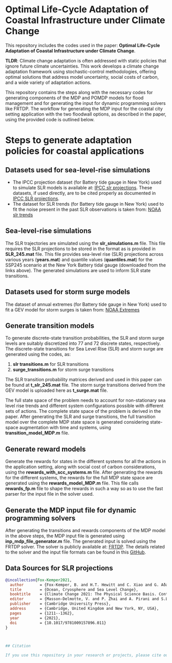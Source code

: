 # Optimal Life-Cycle Adaptation of Coastal Infrastructure under Climate Change
This repository includes the codes used in the paper: **Optimal Life-Cycle Adaptation of Coastal Infrastructure under Climate Change**.

**TLDR**: Climate change adaptation is often addressed with static policies that ignore future climate uncertainties. This work develops a climate change adaptation framework using stochastic-control methodologies, offering optimal solutions that address model uncertainty, social costs of carbon, and a wide variety of adaptation actions.

This repository contains the steps along with the necessary codes for generating components of the MDP and POMDP models for flood management and for generating the input
for dynamic programming solvers like FRTDP.  The workflow for generating the MDP input for the coastal city setting application with the two floodwall options, as described in the paper, using the provided code is outlined below.

# Steps to generate adaptation policies for coastal applications
## Datasets used for sea-level-rise simulations
- The IPCC projection dataset (for Battery tide gauge in New York) used to simulate SLR models is available at: [IPCC slr projections](https://zenodo.org/records/6382554). These datasets, if used directly, are to be cited properly as documented in [IPCC SLR projections](https://zenodo.org/records/6382554).
- The dataset for SLR trends (for Battery tide gauge in New York) used to fit the noise present in the past SLR observations is taken from: [NOAA slr trends](https://tidesandcurrents.noaa.gov/sltrends/sltrends_station.shtml?id=8518750)
## Sea-level-rise simulations
The SLR trajectories are simulated using the **slr_simulations.m** file. This file requires the SLR projections to be stored in the format as is provided in **SLR_245.mat** file. This file provides sea-level rise (SLR) projections across various years (**years.mat**) and quantile values (**quantiles.mat**) for the SSP245 scenario at the New York Battery tidal gauge (downloaded from the links above). The generated simulations are used to inform SLR state transitions.

## Datasets used for storm surge models
The dataset of annual extremes (for Battery tide gauge in New York) used to fit a GEV model for storm surges is taken from: [NOAA Extremes](https://tidesandcurrents.noaa.gov/est/est_station.shtml?stnid=8518750)

## Generate transition models
To generate discrete-state transition probabilities, the SLR and storm surge levels are suitably discretized into 77 and 72 discrete states, respectively. The discrete-state transitions for Sea Level Rise (SLR) and storm surge are generated using the codes, as:
1. **slr transitions.m** for SLR transitions
2. **surge_transitions.m** for storm surge transitions

The SLR transition probability matrices derived and used in this paper can be found at **t_slr_245.mat** file. The storm surge transitions derived from the GEV model is uploaded here as **t_surge.mat** file.

The full state space of the problem needs to account for non-stationary sea level rise trends and different system configurations possible with different sets of actions. The complete state space of the problem is derived in the paper. 
After generating the SLR and surge transitions, the full transition model over the complete MDP state space is generated considering state-space augmentation with time and systems, using **transition_model_MDP.m** file.

## Generate reward models
Generate the rewards for states in the different systems for all the actions in the application setting, along with social cost of carbon considerations, using the **rewards_with_scc_systems.m** file.
After generating the rewards for the different systems, the rewards for the full MDP state space are generated using the **rewards_model_MDP.m** file. This file calls **rewards_fp.m** file to shape the rewards in such a way so as to use the fast parser for the input file in the solver used.

## Generate the MDP input file for dynamic programming solvers
After generating the transitions and rewards components of the MDP model in the above steps, the MDP input file is generated using **inp_mdp_file_generator.m** file. The generated input is solved using the FRTDP solver. The solver is publicly available at: [FRTDP](https://github.com/trey0/zmdp). The details related to the solver and the input file formats can be found in
this [GitHub](https://github.com/trey0/zmdp).

## Data Sources for SLR projections
```bibtex
@incollection{Fox-Kemper2021,
  author       = {Fox-Kemper, B. and H.T. Hewitt and C. Xiao and G. Aðalgeirsdóttir and S.S. Drijfhout and T.L. Edwards and N.R. Golledge and M. Hemer and R.E. Kopp and G. Krinner and A. Mix and D. Notz and S. Nowicki and I.S. Nurhati and L. Ruiz and J.-B. Sallée and A.B.A. Slangen and Y. Yu},
  title        = {Ocean, Cryosphere and Sea Level Change},
  booktitle    = {Climate Change 2021: The Physical Science Basis. Contribution of Working Group I to the Sixth Assessment Report of the Intergovernmental Panel on Climate Change},
  editor       = {Masson-Delmotte, V. and P. Zhai and A. Pirani and S.L. Connors and C. Péan and S. Berger and N. Caud and Y. Chen and L. Goldfarb and M.I. Gomis and M. Huang and K. Leitzell and E. Lonnoy and J.B.R. Matthews and T.K. Maycock and T. Waterfield and O. Yelekçi and R. Yu and B. Zhou},
  publisher    = {Cambridge University Press},
  address      = {Cambridge, United Kingdom and New York, NY, USA},
  pages        = {1211--1362},
  year         = {2021},
  doi          = {10.1017/9781009157896.011}
}


  
## Citation

If you use this repository in your research or projects, please cite our paper as follows:


